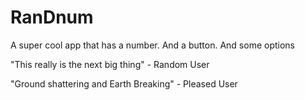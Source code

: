 # RanDnum

A super cool app that has a number. And a button. And some options

"This really is the next big thing" - Random User

"Ground shattering and Earth Breaking" - Pleased User
